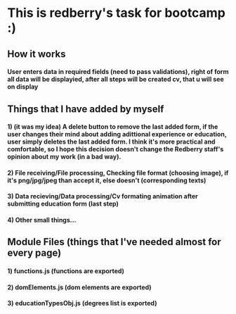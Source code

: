 # This is redberry's task for bootcamp :)
## How it works
#### User enters data in required fields (need to pass validations), right of form all data will be displayied, after all steps will be created cv, that u will see on display
## Things that I have added by myself
#### 1) (it was my idea) A delete button to remove the last added form, if the user changes their mind about adding adittional experience or education, user simply deletes the last added form. I think it's more practical and comfortable, so I hope this decision doesn't change the Redberry staff's opinion about my work (in a bad way).
#### 2) File receiving/File processing, Checking file format (choosing image), if it's png/jpg/jpeg than accept it, else doesn't (corresponding texts)
#### 3) Data recieving/Data processing/Cv formating animation after submitting education form (last step)
#### 4) Other small things...
## Module Files (things that I've needed almost for every page)
#### 1) functions.js (functions are exported)
#### 2) domElements.js (dom elements are exported)
#### 3) educationTypesObj.js (degrees list is exported)